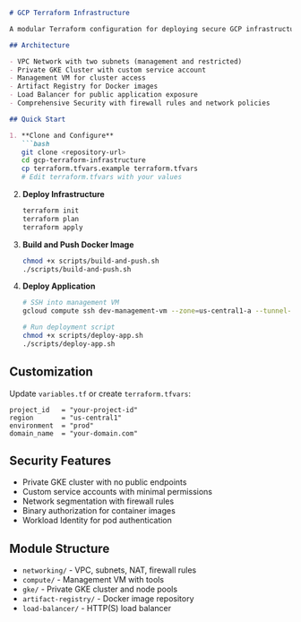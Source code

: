 ```markdown
# GCP Terraform Infrastructure

A modular Terraform configuration for deploying secure GCP infrastructure with private GKE cluster, VPC networking, and load balancing.

## Architecture

- VPC Network with two subnets (management and restricted)
- Private GKE Cluster with custom service account
- Management VM for cluster access
- Artifact Registry for Docker images
- Load Balancer for public application exposure
- Comprehensive Security with firewall rules and network policies

## Quick Start

1. **Clone and Configure**
   ```bash
   git clone <repository-url>
   cd gcp-terraform-infrastructure
   cp terraform.tfvars.example terraform.tfvars
   # Edit terraform.tfvars with your values
   ```

2. **Deploy Infrastructure**
   ```bash
   terraform init
   terraform plan
   terraform apply
   ```

3. **Build and Push Docker Image**
   ```bash
   chmod +x scripts/build-and-push.sh
   ./scripts/build-and-push.sh
   ```

4. **Deploy Application**
   ```bash
   # SSH into management VM
   gcloud compute ssh dev-management-vm --zone=us-central1-a --tunnel-through-iap
   
   # Run deployment script
   chmod +x scripts/deploy-app.sh
   ./scripts/deploy-app.sh
   ```

## Customization

Update `variables.tf` or create `terraform.tfvars`:

```hcl
project_id   = "your-project-id"
region       = "us-central1"
environment  = "prod"
domain_name  = "your-domain.com"
```

## Security Features

- Private GKE cluster with no public endpoints
- Custom service accounts with minimal permissions
- Network segmentation with firewall rules
- Binary authorization for container images
- Workload Identity for pod authentication

## Module Structure

- `networking/` - VPC, subnets, NAT, firewall rules
- `compute/` - Management VM with tools
- `gke/` - Private GKE cluster and node pools
- `artifact-registry/` - Docker image repository
- `load-balancer/` - HTTP(S) load balancer
